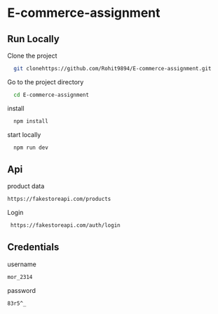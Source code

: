 # E-commerce-assignment

## Run Locally

Clone the project

```bash
  git clonehttps://github.com/Rohit9894/E-commerce-assignment.git
```

Go to the project directory

```bash
  cd E-commerce-assignment
```
install
```bash
  npm install
```

start locally
```bash
  npm run dev
```

## Api 

product data
```bash
https://fakestoreapi.com/products
```

Login
```bash
 https://fakestoreapi.com/auth/login
```

## Credentials
username
```bash
mor_2314
```

password
```bash
83r5^_
```
